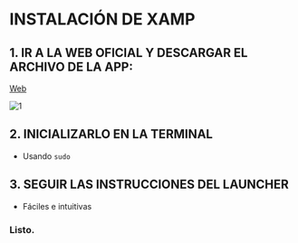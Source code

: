 # INSTALACIÓN DE XAMP

## 1. IR A LA WEB OFICIAL Y DESCARGAR EL ARCHIVO DE LA APP:

[Web](https://www.apachefriends.org/es/download.html)

![1]()

## 2. INICIALIZARLO EN LA TERMINAL

 - Usando ```sudo```

 ## 3. SEGUIR LAS INSTRUCCIONES DEL LAUNCHER

 - Fáciles e intuitivas



 ### Listo.

 